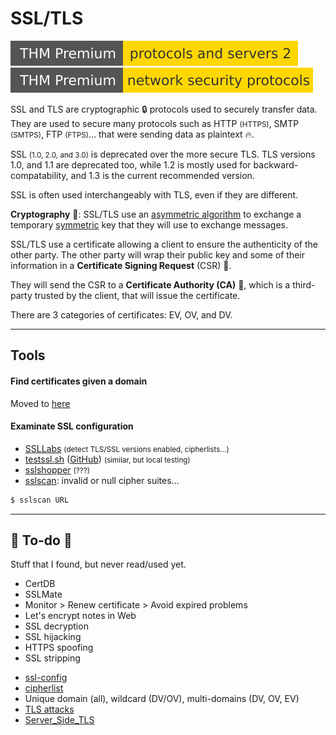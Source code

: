 # SSL/TLS

[![protocolsandservers2](../../../cybersecurity/_badges/thmp/protocolsandservers2.svg)](https://tryhackme.com/room/protocolsandservers2)
[![networksecurityprotocols](../../../cybersecurity/_badges/thmp/networksecurityprotocols.svg)](https://tryhackme.com/room/networksecurityprotocols)

<div class="row row-cols-lg-2"><div>

SSL and TLS are cryptographic 🔒 protocols used to securely transfer data. They are used to secure many protocols such as HTTP <small>(HTTPS)</small>, SMTP <small>(SMTPS)</small>, FTP <small>(FTPS)</small>... that were sending data as plaintext 🔥.

SSL <small>(1.0, 2.0, and 3.0)</small> is deprecated over the more secure TLS. TLS versions 1.0, and 1.1 are deprecated too, while 1.2 is mostly used for backward-compatability, and 1.3 is the current recommended version.

SSL is often used interchangeably with TLS, even if they are different.
</div><div>

**Cryptography** 🔑: SSL/TLS use an [asymmetric algorithm](/cybersecurity/cryptography/algorithms/asymmetric/index.md) to exchange a temporary [symmetric](/cybersecurity/cryptography/algorithms/symmetric/index.md) key that they will use to exchange messages.

SSL/TLS use a certificate allowing a client to ensure the authenticity of the other party. The other party will wrap their public key and some of their information in a **Certificate Signing Request** (CSR) 📝.

They will send the CSR to a **Certificate Authority (CA)** 🏢, which is a third-party trusted by the client, that will issue the certificate.

There are 3 categories of certificates: EV, OV, and DV. 
</div></div>

<hr class="sep-both">

## Tools

<div class="row row-cols-lg-2"><div>

#### Find certificates given a domain

Moved to [here](/cybersecurity/red-team/s1.investigation/index.md#discovering-subdomains--certificate-transparency)

#### Examinate SSL configuration

* [SSLLabs](https://www.ssllabs.com/) <small>(detect TLS/SSL versions enabled, cipherlists...)</small>
* [testssl.sh](https://testssl.sh/) ([GitHub](https://github.com/drwetter/testssl.sh)) <small>(similar, but local testing)</small>
* [sslshopper](https://www.sslshopper.com/ssl-checker.html) <small>(???)</small>
* [sslscan](https://github.com/rbsec/sslscan): invalid or null cipher suites...

```ps
$ sslscan URL
```
</div><div>
</div></div>

<hr class="sep-both">

## 👻 To-do 👻

Stuff that I found, but never read/used yet.

<div class="row row-cols-lg-2"><div>

* CertDB
* SSLMate
* Monitor > Renew certificate > Avoid expired problems
* Let's encrypt notes in Web
* SSL decryption
* SSL hijacking
* HTTPS spoofing 
* SSL stripping
</div><div>

* [ssl-config](https://ssl-config.mozilla.org/)
* [cipherlist](https://syslink.pl/cipherlist/)
* Unique domain (all), wildcard (DV/OV), multi-domains (DV, OV, EV)
* [TLS attacks](https://en.wikipedia.org/wiki/Transport_Layer_Security#Attacks_against_TLS/SSL)
* [Server_Side_TLS](https://wiki.mozilla.org/Security/Server_Side_TLS)
</div></div>